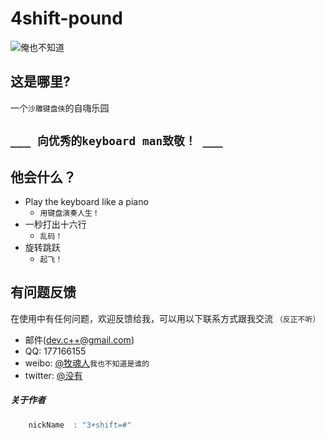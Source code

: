 # 4shift-pound
![俺也不知道](https://h5.sinaimg.cn/upload/1087/691/2018/05/11/icon_2x.png)

## 这是哪里?
一个`沙雕键盘侠`的自嗨乐园

## `___ 向优秀的keyboard man致敬！ ___`

## 他会什么？

* Play the keyboard like a piano
    *  `用键盘演奏人生！`
* 一秒打出十六行
    *  `乱码！`
* 旋转跳跃
    *  `起飞！`

## 有问题反馈
在使用中有任何问题，欢迎反馈给我，可以用以下联系方式跟我交流
`（反正不听）`

* 邮件(dev.c++@gmail.com)
* QQ: 177166155
* weibo: [@牧魂人](https://weibo.com/u/5706338853?is_hot=1)`我也不知道是谁的`
* twitter: [@没有](http://twitter.com/meiyou)

##### 关于作者

```javascript
    nickName  : "3+shift=#"
```
